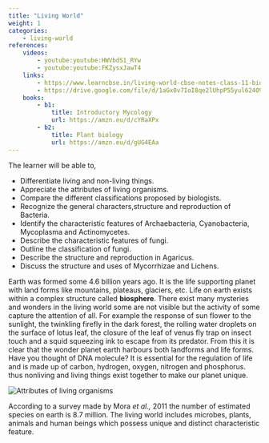 ```yaml
---
title: "Living World"
weight: 1
categories:
    - living-world
references:
    videos:
        - youtube:youtube:HWVbdS1_RYw
        - youtube:youtube:FKZysxJawT4
    links:
        - https://www.learncbse.in/living-world-cbse-notes-class-11-biology/
        - https://drive.google.com/file/d/1aGx0v7IoI8qe2lUhpP55yul624O9egHm/view
    books:
        - b1:
            title: Introductory Mycology
            url: https://amzn.eu/d/cYRaXPx
        - b2:
            title: Plant biology
            url: https://amzn.eu/d/gUG4EAa
---
```


The learner will be able to,

- Differentiate living and non-living things.
- Appreciate the attributes of living organisms.
- Compare the different classifications proposed by biologists.
- Recognize the general characters,structure and reproduction of Bacteria.
- Identify the characteristic features of Archaebacteria, Cyanobacteria, Mycoplasma and Actinomycetes.
- Describe the characteristic features of fungi.
- Outline the classification of fungi.
- Describe the structure and reproduction in Agaricus.
- Discuss the structure and uses of Mycorrhizae and Lichens.


Earth was formed some 4.6 billion years ago. It is the life supporting planet with land forms like mountains, plateaus, glaciers, etc. Life on earth exists within a complex structure called **biosphere**. There exist many mysteries and wonders in the living world some are not visible but the activity of some capture the attention of all. For example the response of sun flower to the sunlight, the twinkling firefly in the dark forest, the rolling water droplets on the surface of lotus leaf, the closure of the leaf of venus fly trap on insect touch and a squid squeezing ink to escape from its predator. From this it is clear that the wonder planet earth harbours both landforms and life forms. Have you thought of DNA molecule? It is essential for the regulation of life and is made up of carbon, hydrogen, oxygen, nitrogen and phosphorus. thus nonliving and living things exist together to make our planet unique.

![ Attributes of living organisms](1.1.png)

According to a survey made by Mora _et al.,_ 2011 the number of estimated species on earth is 8.7 million. The living world includes microbes, plants, animals and human beings which possess unique and distinct characteristic feature.
